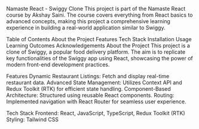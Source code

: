Namaste React - Swiggy Clone
This project is part of the Namaste React course by Akshay Saini. The course covers everything from React basics to advanced concepts, making this project a comprehensive learning experience in building a real-world application similar to Swiggy.

Table of Contents
About the Project
Features
Tech Stack
Installation
Usage
Learning Outcomes
Acknowledgements
About the Project
This project is a clone of Swiggy, a popular food delivery platform. The aim is to replicate key functionalities of the Swiggy app using React, showcasing the power of modern front-end development practices.

Features
Dynamic Restaurant Listings: Fetch and display real-time restaurant data.
Advanced State Management: Utilizes Context API and Redux Toolkit (RTK) for efficient state handling.
Component-Based Architecture: Structured using reusable React components.
Routing: Implemented navigation with React Router for seamless user experience.

Tech Stack
Frontend: React, JavaScript, TypeScript, Redux Toolkit (RTK)
Styling: Tailwind CSS




